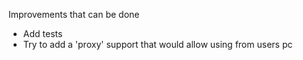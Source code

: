 Improvements that can be done

 * Add tests
 * Try to add a 'proxy' support that would allow using from users pc
